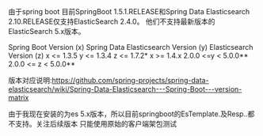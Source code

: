 由于spring boot 目前SpringBoot 1.5.1.RELEASE和Spring Data Elasticsearch 2.10.RELEASE仅支持ElasticSearch 2.4.0。 
他们不支持最新版本的ElasticSearch 5.x版本。

Spring Boot Version (x)	Spring Data Elasticsearch Version (y)	Elasticsearch Version (z)
x <= 1.3.5						y <= 1.3.4						z <= 1.7.2*
x >= 1.4.x						2.0.0 <=y < 5.0.0**				2.0.0 <= z < 5.0.0**


版本对应说明:https://github.com/spring-projects/spring-data-elasticsearch/wiki/Spring-Data-Elasticsearch---Spring-Boot---version-matrix

由于我现在安装的为es 5.x版本，所以目前springboot的EsTemplate.及Resp..都不支持。关注后续版本
只能使用原始的客户端架包测试
